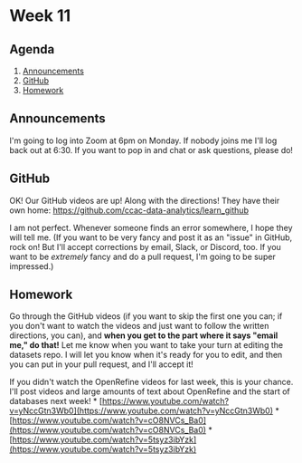 # Week 11

## Agenda
1. [Announcements](#announcements)
1. [GitHub](#github)
1. [Homework](#homework)

## <span id="announcements">Announcements</span>

I'm going to log into Zoom at 6pm on Monday. If nobody joins me I'll log back out at 6:30. If you want to pop in and chat or ask questions, please do! 

## <span id="github">GitHub </span>

OK! Our GitHub videos are up! Along with the directions! They have their own home:
https://github.com/ccac-data-analytics/learn_github

I am not perfect. Whenever someone finds an error somewhere, I hope they will tell me. (If you want to be very fancy and post it as an "issue" in GitHub, rock on! But I'll accept corrections by email, Slack, or Discord, too. If you want to be _extremely_ fancy and do a pull request, I'm going to be super impressed.)

## <span id="homework">Homework</span>

Go through the GitHub videos (if you want to skip the first one you can; if you don't want to watch the videos and just want to follow the written directions, you can), and **when you get to the part where it says "email me," do that!** Let me know when you want to take your turn at editing the datasets repo. I will let you know when it's ready for you to edit, and then you can put in your pull request, and I'll accept it! 

If you didn't watch the OpenRefine videos for last week, this is your chance. I'll post videos and large amounts of text about OpenRefine and the start of databases next week! 
	* [https://www.youtube.com/watch?v=yNccGtn3Wb0](https://www.youtube.com/watch?v=yNccGtn3Wb0)
	* [https://www.youtube.com/watch?v=cO8NVCs_Ba0](https://www.youtube.com/watch?v=cO8NVCs_Ba0)
	* [https://www.youtube.com/watch?v=5tsyz3ibYzk](https://www.youtube.com/watch?v=5tsyz3ibYzk)